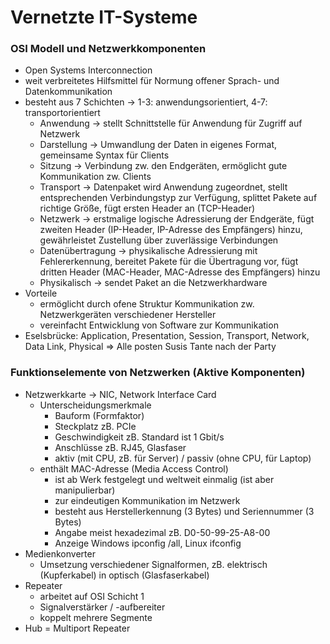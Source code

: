 # Vernetzte IT-Systeme

### OSI Modell und Netzwerkkomponenten
- Open Systems Interconnection
- weit verbreitetes Hilfsmittel für Normung offener Sprach- und
  Datenkommunikation
- besteht aus 7 Schichten -> 1-3: anwendungsorientiert, 4-7: transportorientiert
	- Anwendung -> stellt Schnittstelle für Anwendung für Zugriff auf Netzwerk
	- Darstellung -> Umwandlung der Daten in eigenes Format, gemeinsame Syntax für Clients
	- Sitzung -> Verbindung zw. den Endgeräten, ermöglicht gute Kommunikation zw. Clients
	- Transport -> Datenpaket wird Anwendung zugeordnet, stellt entsprechenden Verbindungstyp zur Verfügung, splittet
	  Pakete auf richtige Größe, fügt ersten Header an (TCP-Header)
	- Netzwerk -> erstmalige logische Adressierung der Endgeräte, fügt zweiten Header (IP-Header, IP-Adresse des Empfängers)
	  hinzu, gewährleistet Zustellung über zuverlässige Verbindungen
	- Datenübertragung -> physikalische Adressierung mit Fehlererkennung, bereitet Pakete für die Übertragung vor, fügt
	  dritten Header (MAC-Header, MAC-Adresse des Empfängers) hinzu
	- Physikalisch -> sendet Paket an die Netzwerkhardware
- Vorteile
	- ermöglicht durch ofene Struktur Kommunikation zw. Netzwerkgeräten
	  verschiedener Hersteller
	- vereinfacht Entwicklung von Software zur Kommunikation
- Eselsbrücke: Application, Presentation, Session, Transport, Network, Data
  Link, Physical => Alle posten Susis Tante nach der Party

### Funktionselemente von Netzwerken (Aktive Komponenten)
- Netzwerkkarte -> NIC, Network Interface Card
	- Unterscheidungsmerkmale
		- Bauform (Formfaktor)
		- Steckplatz zB. PCIe
		- Geschwindigkeit zB. Standard ist 1 Gbit/s
		- Anschlüsse zB. RJ45, Glasfaser
		- aktiv (mit CPU, zB. für Server) / passiv (ohne CPU, für Laptop)
	- enthält MAC-Adresse (Media Access Control)
		- ist ab Werk festgelegt und weltweit einmalig (ist aber manipulierbar)
		- zur eindeutigen Kommunikation im Netzwerk
		- besteht aus Herstellerkennung (3 Bytes) und Seriennummer (3 Bytes)
		- Angabe meist hexadezimal zB. D0-50-99-25-A8-00
		- Anzeige Windows ipconfig /all, Linux ifconfig
- Medienkonverter
	- Umsetzung verschiedener Signalformen, zB. elektrisch (Kupferkabel) in
	  optisch (Glasfaserkabel)
- Repeater 
	- arbeitet auf OSI Schicht 1
	- Signalverstärker / -aufbereiter
	- koppelt mehrere Segmente
- Hub
	= Multiport Repeater
